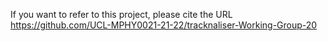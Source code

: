 If you want to refer to this project, please cite the URL
https://github.com/UCL-MPHY0021-21-22/tracknaliser-Working-Group-20